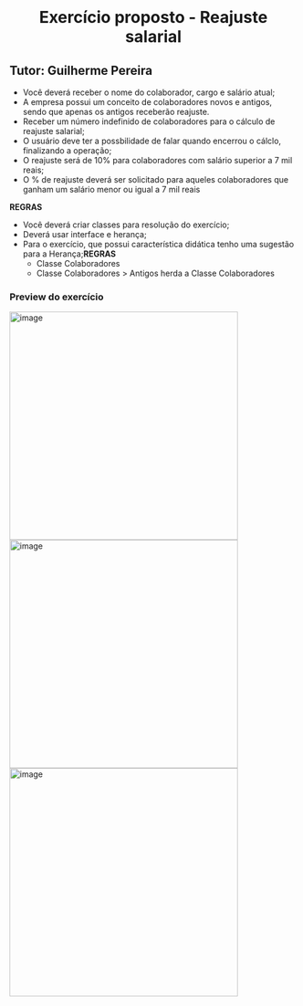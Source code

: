 <div align="center">
<img  width="200"  alt="" justify-content="center" src=" ">
<br>
<br>
<h1>Exercício proposto - Reajuste salarial</h1>
</div>


## Tutor: Guilherme Pereira
 - Você deverá receber o nome do colaborador, cargo e salário atual;
 - A empresa possui um conceito de colaboradores novos e antigos, sendo que apenas os antigos receberão reajuste.
 - Receber um número indefinido de colaboradores para o cálculo de reajuste salarial;
 - O usuário deve ter a possbilidade de falar quando encerrou o cálclo, finalizando a operação;
 - O reajuste será de 10% para colaboradores com salário superior a 7 mil reais;
 - O % de reajuste deverá ser solicitado para aqueles colaboradores que ganham um salário menor ou igual a 7 mil reais
 
 <b>REGRAS</b>
 
 - Você deverá criar classes para resolução do exercício;
 - Deverá usar interface e herança;
 - Para o exercício, que possui característica didática tenho uma sugestão para a Herança;<b>REGRAS</b>
   - Classe Colaboradores
   - Classe Colaboradores > Antigos herda a Classe Colaboradores


### Preview do exercício

<img width="400" alt="image" src="https://user-images.githubusercontent.com/85114441/204164573-85414a6c-c91a-405f-b50b-64672c650af9.png">
<img width="400" alt="image" src="https://user-images.githubusercontent.com/85114441/204164690-18dd6581-6ddf-47d4-8e00-baa36a1c5096.png">
<img width="400" alt="image" src="https://user-images.githubusercontent.com/85114441/204164710-18c602ce-dd48-4e19-9908-0daedbc9a387.png">
